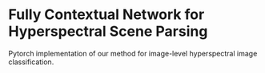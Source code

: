 # Fully Contextual Network for Hyperspectral Scene Parsing
Pytorch implementation of our method for image-level hyperspectral image classification.
